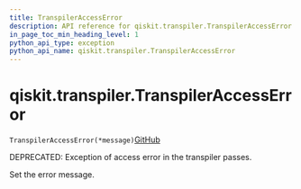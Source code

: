 ```yaml
---
title: TranspilerAccessError
description: API reference for qiskit.transpiler.TranspilerAccessError
in_page_toc_min_heading_level: 1
python_api_type: exception
python_api_name: qiskit.transpiler.TranspilerAccessError
---
```


# qiskit.transpiler.TranspilerAccessError

<span id="qiskit.transpiler.TranspilerAccessError" />

`TranspilerAccessError(*message)`[GitHub](https://github.com/qiskit/qiskit/tree/stable/0.23/qiskit/transpiler/exceptions.py "view source code")

DEPRECATED: Exception of access error in the transpiler passes.

Set the error message.

